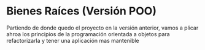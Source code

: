 # Bienes Raíces (Versión POO)

Partiendo de donde quedo el proyecto en la versión anterior, vamos a plicar ahroa los principios de la programación orientada a objetos para refactorizarla y tener una aplicación mas mantenible
